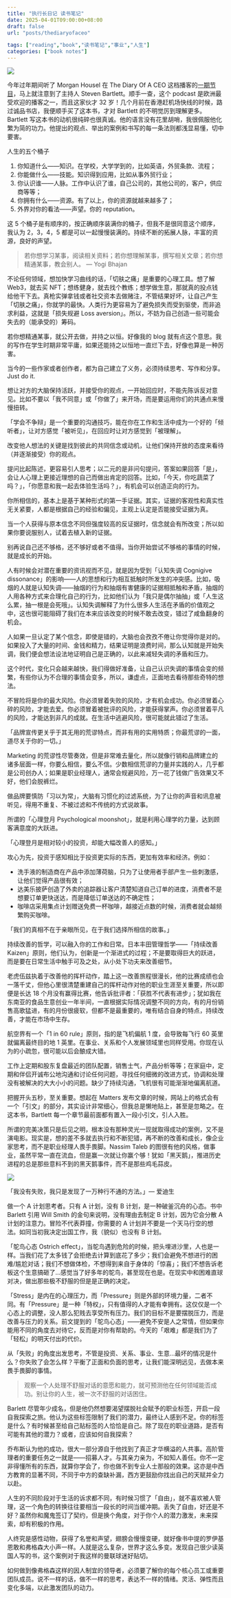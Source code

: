 ```yaml
---
title: "执行长日记 读书笔记"
date: 2025-04-01T09:00:00+08:00
draft: false
url: "posts/thediaryofaceo"

tags: ["reading","book","读书笔记","事业","人生"]
categories: ["book notes"]
---
```



![](/img/thediaryofaceo.jpeg)

今年过年期间听了 Morgan Housel 在 The Diary Of A CEO 这档播客的[一期节目](https://www.youtube.com/watch?v=vOvLFT4v4LQ)，马上就注意到了主持人 Steven Bartlett。顺手一查，这个 podcast 是欧洲最受欢迎的播客之一，而且这家伙才 32 岁！几个月前在香港赶机场快线的时候，路过诚品书店，我便顺手买了这本书，才对 Bartlett 的不明觉厉到理解更多。Bartlett 写这本书的动机很纯碎也很真诚。他的语言没有花里胡哨，我很佩服他化繁为简的功力。他提出的观点、举出的案例和书写的每一条法则都浅显易懂，切中要害。

人生的五个桶子

1. 你知道什么——知识。在学校，大学学到的，比如英语，外贸条款、流程；
2. 你能做什么——技能。知识得到应用，比如从事外贸行业；
3. 你认识谁——人脉。工作中认识了谁，自己公司的，其他公司的，客户，供应商等等；
4. 你拥有什么——资源。有了以上，你的资源就越来越多了；
5. 外界对你的看法——声望。你的 reputation。

这 5 个桶子是有顺序的，按正确顺序装满你的桶子，但我不是很同意这个顺序，我认为 2，3，4，5 都是可以一起慢慢装满的。持续不断的拓展人脉，丰富的资源，良好的声望。

> 若你想学习某事，阅读相关资料；若你想理解某事，撰写相关文章；若你想精通某事，教会别人。 — Yogi Bhajan

不论任何领域，想加快学习曲线的话，「切肤之痛」是重要的心理工具。想了解 Web3，就去买 NFT；想练健身，就去找个教练；想学做生意，那就真的投点钱给他干下去。真枪实弹拿钱或者社交资本去做赌注，不管结果好坏，让自己产生「切肤之痛」，你就学的最快。人类行为更容易为了避免损失而受到驱使，而非追求利益，这就是「损失规避 Loss aversion」。所以，不妨为自己创造一些可能会失去的（能承受的）筹码。

若你想精通某事，就公开去做，并持之以恒。好像我的 blog 就有点这个意思。我的写作在学生时期非常平庸，如果还能持之以恒地一直烂下去，好像也算是一种厉害。

当今的一些作家或者创作者，都为自己建立了义务，必须持续思考、写作和分享。Just do it.

想让对方的大脑保持活跃，并接受你的观点，一开始回应时，不能先陈诉反对意见。比如不要以「我不同意」或「你做了」来开场，而是要运用你们的共通点来慢慢扭转。

「学会不争辩」是一个重要的沟通技巧，能在你在工作和生活中成为一个好的「倾听者」，让对方感觉「被听见」，在回应时让对方感觉到「被理解」。

改变他人想法的关键是找到彼此的共同信念或动机，让他们保持开放的态度来看待（并逐渐接受）你的观点。

提问比起陈述，更容易引人思考；以二元的是非问句提问，答案如果回答「是」，会让人心理上更接近理想的自己而做出肯定的回答。比如，「今天，你吃蔬菜了吗？」，「你愿意和我一起去体验生活吗？」，有机会可以创造正向的行为。

你所相信的，基本上是基于某种形式的第一手证据。其实，证据的客观性和真实性无关紧要，人都是根据自己的经验和偏见，主观上认定是否能接受证据为真。

当一个人获得与原本信念不同但强度较高的反证据时，信念就会有所改变；所以如果你要说服别人，试着去植入新的证据。

别再说自己还不够格，还不够好或者不值得。当你开始尝试不够格的事情的时候，就是成长的开始。

人有时候会对潜在重要的资讯视而不见，就是因为受到「认知失调 Cognigive dissonance」的影响——人的思想和行为相互抵触时所发生的冲突感。比如，吸烟的人就是认知失调——抽烟的行为和抽烟有害健康的证据相抵触和矛盾，抽烟的人用各种方式来合理化自己的行为，比如他们认为「我只是偶尔抽抽」或「人生这么累，抽一根是会死哦」。认知失调解释了为什么很多人生活在矛盾的价值观之中，这也很可能阻碍了我们在本来应该改变的时候不敢去改变，错过了咸鱼翻身的机会。

人如果一旦认定了某个信念，即使是错的，大脑也会孜孜不倦让你觉得你是对的。如果投入了大量的时间、金钱和精力，结果证明是浪费时间，那么认知就是开始失调，我们便会想法设法地证明自己是正确的，以此来减轻失调的矛盾和压力。

这个时代，变化只会越来越快，我们得做好准备，让自己认识失调的事情会变的频繁，有些你认为不合理的事情会变多，所以，谦虚点，正面地去看待那些奇特的想法。

不冒险将是你的最大风险。你必须冒着失败的风险，才有机会成功。你必须冒着心碎的风险，才能去爱。你必须冒着被批评的风险，才能获得掌声。你必须冒着平凡的风险，才能达到非凡的成就。在生活中逃避风险，很可能就此错过了生活。

「品牌宣传更关乎于其无用的荒谬特点，而非有用的实用特质；你最荒谬的一面，道尽关于你的一切。」

Marketing 的荒谬性尽管奏效，但是非常难去量化，所以就像行销和品牌建立的诸多层面一样，你要么相信，要么不信。少数相信荒谬的力量并实践的人，几乎都是公司创办人；如果是职业经理人，通常会规避风险，万一花了钱做广告效果又不好，他们会脱裤烂。

做品牌要慎防「习以为常」，大脑有习惯化的过滤系统，为了让你的声音和讯息被听见，得用不重复、不被过滤和不传统的方式说故事。

所谓的「心理登月 Psychological moonshot」，就是利用心理学的力量，达到顾客满意度的大跃进。

「心理登月是相对较小的投资，却能大幅改善人的感知。」

攻心为先，投资于感知相比于投资更实际的东西，更加有效率和经济。例如：

- 洗手液的制造商在产品中添加薄荷脑，只为了让使用者手部产生一些刺激感，让他们觉得产品很有效；
- 达美乐披萨创造了外卖的追踪器让客户清楚知道自己订单的进度，消费者不是想要订单更快送达，而是降低订单送达的不确定性；
- 咖啡店采用集点计划赠送免费一杯咖啡，越接近点数的时候，消费者就会越频繁购买咖啡。

「我们的真相不在于亲眼所见，在于我们选择所相信的故事。」

持续改善的哲学，可以融入你的工作和日常。日本丰田管理哲学——「持续改善 Kaizen」原则，他们认为，创新是一个渐进式的过程；不是要取得巨大的跃进，而是要在日常生活中触手可及之处，从小处下功夫来改善细节。

老虎伍兹执着于改善他的挥杆动作，踏上这一改善旅程很漫长，他的比赛成绩也会一落千丈，但他心里很清楚重建自己的挥杆动作对他的职业生涯至关重要，所以即便是长达 18 个月没有赢得比赛，他告诉批评者：「获胜不代表有进步」；犹如我在东南亚的食品生意创业一年半间，一直根据实际情况调整不同的方向，有的月份销售高歌猛进，有的月份很疲软，但都不是最重要的，唯有结合自身的特点，持续改善，才能在市场中生存。

航空界有一个「1 in 60 rule」原则，指的是飞机偏航 1 度，会导致每飞行 60 英里就偏离最终目的地 1 英里。在事业、关系和个人发展领域里也同样受用。你现在认为的小疏忽，很可能以后会酿成大错。

工作上定期和股东复盘最近的团队配置，销售士气，产品分析等等；在家庭中，定期和伴侣开诚布公地沟通和讨论任何问题，寻找任何细微的改进方式，协调和处理没有被解决的大大小小的问题。缺少了持续沟通，飞机很有可能渐渐地偏离航道。

把握开头五秒，至关重要。想起在 Matters 发布文章的时候，网站上的格式会有一个「引文」的部分，其实设计非常细心，但我总是懒地贴上，甚至是忽略之。在这本书，Bartlett 每一个章节最前面都有置入一段小引文，引人入胜。

所谓的完美决策只是后见之明，根本没有那种灵光一现就取得成功的案例，又不是演电影。现实是，想的差不多就去执行和不断犯错，再不断的改善和成长，像企业家思考，而不是职业经理人畏手畏脚。Nassim Taleb 的图很有他的风格，做事业，虽然平常一直在流血，但是赢一次就让你赢个够！犹如「黑天鹅」，推进历史进程的总是那些意料不到的黑天鹅事件，而不是那些鸡毛蒜皮。

![](/img/talebchart.jpeg)

「我没有失败，我只是发现了一万种行不通的方法。」— 爱迪生

做一个 A 计划思考者。只有 A 计划，没有 B 计划，是一种破釜沉舟的心态。书中 Barlett 引用 Will Smith 的金句来说明，没有理由去制定 B 计划，因为它会分散 A 计划的注意力。冒险不代表莽撞，你需要的 A 计划并不要是一个天马行空的想法。如同当初我决定出国工作，我（貌似）也没有 B 计划。

「鸵鸟心态 Ostrich effect」，当鸵鸟遇到危险的时候，把头埋进沙里，人也是一样。当我们花了太多钱了会拒绝去计算到底花了多少；我们会避免不想进行的困难/尴尬对话；我们不想做体检，不想得到来自于身体的「惊喜」；我们不想告诉老板这个生意搞砸了…感觉当了好多年的鸵鸟，甚至现在也是。在现实中和困难直球对决，做出那些极不舒服的但是是正确的决定。

「Stress」是内在的心理压力，而「Pressure」则是外部的环境力量，二者不同。有「Pressure」是一种「特权」，只有值得的人才能有幸拥有。这仅仅是一个心态上的调整，没人那么犯贱去享受所有压力。我们的目标不是要摆脱压力，而是改善与压力的关系。前文提到的「鸵鸟心态」——避免不安是人之常情，但如果你能用不同的角度去对待它，反而是对你有帮助的。今天的「艰难」都是我们为了「轻松」的明天付出的代价。

从「失败」的角度出发思考，不管是投资、关系、事业、生意…最坏的情况是什么？你失败了会怎么样？平衡了正面和负面的思考，让我们能深明远见，去做本来畏手畏脚的事情。

> 观察一个人处理不舒服对话的意愿和能力，就可预测他在任何领域能否成功。别让你的人生，被一次不舒服的对话困住。

Barlett 尽管年少成名，但是他仍然想要渴望摆脱社会赋予的职业标签，开启一段自我探索之旅。他认为这些标签限制了我们的潜力，最终让人感到不足。你的标签是什么？有时候甚至给自己贴标签的人恰恰是自己。除了现在的职业道路，是否有可能有其他的潜力？或者，应该如何自我探索？

乔布斯认为他的成功，很大一部分源自于他找到了真正才华横溢的人共事。高阶管理者的重要任务之一就是——招募人才。与其亲力亲为，不如知人善任。你不一定非得懂所有的东西，就算你学会了，你也做不到专业人士那般的效果。这亦是中西方教育的显著不同，不同于中方的查缺补漏，西方更鼓励你找出自己的天赋并全力以赴。

人生的不同阶段对于生活的诉求都不同，有时候习惯了「自由」，就不喜欢被人管理，这一个角色的转换往往要相当一段长的时间当缓冲期。丢失了自由，好还是不好？虽然你和魔鬼签订了契约，但是换个角度，对于你个人的潜力激发，未来探索，却有积极的作用。

人终究是感性动物，获得了名誉和声望，翅膀会慢慢变硬，就好像书中提的罗伊基恩敢和弗格森大小声一样。人就是这么复杂，世界才这么多变。发现自己很少读英国人写的书，这个案例对于我这样的曼联球迷好贴切。

如何做到像弗格森这样的因人制宜的领导者，必须要了解你的每个核心员工或重要团队成员。说不一样的话，做不一样的思考，表达不一样的情绪。灵活、弹性而且变化多端，以此激发团队的动力。